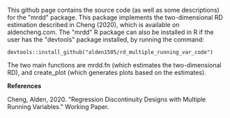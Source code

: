 This github page contains the source code (as well as some descriptions) for the "mrdd" package. This package implements the two-dimensional RD estimation described in Cheng (2020), which is available on aldencheng.com.
The "mrdd" R package can also be installed in R if the user has the "devtools" package installed, by running the command:
```
devtools::install_github("alden1505/rd_multiple_running_var_code")
```
The two main functions are mrdd.fn (which estimates the two-dimensional RD), and create_plot (which generates plots based on the estimates).

**References**

Cheng, Alden, 2020. "Regression Discontinuity Designs with Multiple Running Variables." Working Paper.
